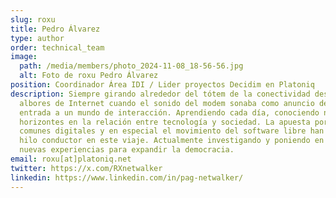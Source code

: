 ```yaml
---
slug: roxu
title: Pedro Álvarez
type: author
order: technical_team
image:
  path: /media/members/photo_2024-11-08_18-56-56.jpg
  alt: Foto de roxu Pedro Álvarez
position: Coordinador Área IDI / Lider proyectos Decidim en Platoniq
description: Siempre girando alrededor del tótem de la conectividad desde los
  albores de Internet cuando el sonido del modem sonaba como anuncio de la
  entrada a un mundo de interacción. Aprendiendo cada día, conociendo nuevos
  horizontes en la relación entre tecnología y sociedad. La apuesta por los
  comunes digitales y en especial el movimiento del software libre han sido un
  hilo conductor en este viaje. Actualmente investigando y poniendo en marcha
  nuevas experiencias para expandir la democracia.
email: roxu[at]platoniq.net
twitter: https://x.com/RXnetwalker
linkedin: https://www.linkedin.com/in/pag-netwalker/
---
```

